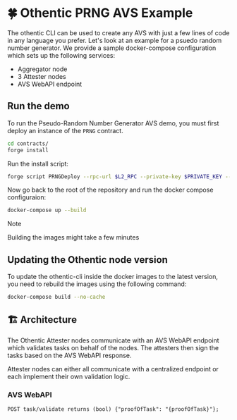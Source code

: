 # 🍀 Othentic PRNG AVS Example

The othentic CLI can be used to create any AVS with just a few lines of code in any language you prefer. Let's look at an example for a psuedo random number generator. We provide a sample docker-compose configuration which sets up the following services:
- Aggregator node
- 3 Attester nodes
- AVS WebAPI endpoint

## Run the demo

To run the Pseudo-Random Number Generator AVS demo, you must first deploy an instance of the `PRNG` contract.

```bash
cd contracts/
forge install
```
Run the install script:
```bash
forge script PRNGDeploy --rpc-url $L2_RPC --private-key $PRIVATE_KEY --broadcast -vvvv --verify --etherscan-api-key $L2_ETHERSCAN_API_KEY --chain $L2_CHAIN --verifier-url $L2_VERIFIER_URL --sig="run(address)" $ATTESTATION_CENTER_ADDRESS
```

Now go back to the root of the repository and run the docker compose configuraion:
```bash
docker-compose up --build
```
> [!NOTE]
> Building the images might take a few minutes

## Updating the Othentic node version

To update the othentic-cli inside the docker images to the latest version, you need to rebuild the images using the following command:
```bash
docker-compose build --no-cache
```

## 🏗️ Architecture
The Othentic Attester nodes communicate with an AVS WebAPI endpoint which
validates tasks on behalf of the nodes. The attesters then sign the tasks based
on the AVS WebAPI response.

Attester nodes can either all communicate with a centralized endpoint or each
implement their own validation logic.

### AVS WebAPI
```
POST task/validate returns (bool) {"proofOfTask": "{proofOfTask}"};
```
